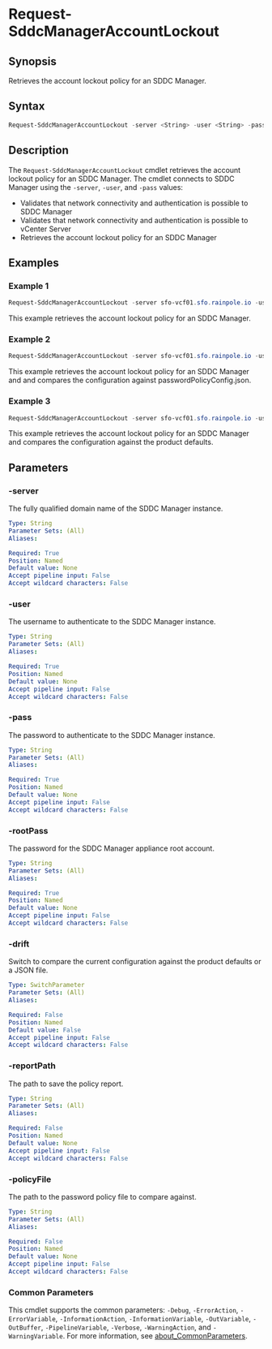 # Request-SddcManagerAccountLockout

## Synopsis

Retrieves the account lockout policy for an SDDC Manager.

## Syntax

```powershell
Request-SddcManagerAccountLockout -server <String> -user <String> -pass <String> -rootPass <String> [-drift] [-reportPath <String>] [-policyFile <String>] [<CommonParameters>]
```

## Description

The `Request-SddcManagerAccountLockout` cmdlet retrieves the account lockout policy for an SDDC Manager.
The cmdlet connects to SDDC Manager using the `-server`, `-user`, and `-pass` values:

- Validates that network connectivity and authentication is possible to SDDC Manager
- Validates that network connectivity and authentication is possible to vCenter Server
- Retrieves the account lockout policy for an SDDC Manager

## Examples

### Example 1

```powershell
Request-SddcManagerAccountLockout -server sfo-vcf01.sfo.rainpole.io -user administrator@vsphere.local -pass VMw@re1! -rootPass VMw@re1!
```

This example retrieves the account lockout policy for an SDDC Manager.

### Example 2

```powershell
Request-SddcManagerAccountLockout -server sfo-vcf01.sfo.rainpole.io -user administrator@vsphere.local -pass VMw@re1! -rootPass VMw@re1! -drift -reportPath "F:\Reporting" -policyFile "passwordPolicyConfig.json"
```

This example retrieves the account lockout policy for an SDDC Manager and and compares the configuration against passwordPolicyConfig.json.

### Example 3

```powershell
Request-SddcManagerAccountLockout -server sfo-vcf01.sfo.rainpole.io -user administrator@vsphere.local -pass VMw@re1! -rootPass VMw@re1! -drift
```

This example retrieves the account lockout policy for an SDDC Manager and compares the configuration against the product defaults.

## Parameters

### -server

The fully qualified domain name of the SDDC Manager instance.

```yaml
Type: String
Parameter Sets: (All)
Aliases:

Required: True
Position: Named
Default value: None
Accept pipeline input: False
Accept wildcard characters: False
```

### -user

The username to authenticate to the SDDC Manager instance.

```yaml
Type: String
Parameter Sets: (All)
Aliases:

Required: True
Position: Named
Default value: None
Accept pipeline input: False
Accept wildcard characters: False
```

### -pass

The password to authenticate to the SDDC Manager instance.

```yaml
Type: String
Parameter Sets: (All)
Aliases:

Required: True
Position: Named
Default value: None
Accept pipeline input: False
Accept wildcard characters: False
```

### -rootPass

The password for the SDDC Manager appliance root account.

```yaml
Type: String
Parameter Sets: (All)
Aliases:

Required: True
Position: Named
Default value: None
Accept pipeline input: False
Accept wildcard characters: False
```

### -drift

Switch to compare the current configuration against the product defaults or a JSON file.

```yaml
Type: SwitchParameter
Parameter Sets: (All)
Aliases:

Required: False
Position: Named
Default value: False
Accept pipeline input: False
Accept wildcard characters: False
```

### -reportPath

The path to save the policy report.

```yaml
Type: String
Parameter Sets: (All)
Aliases:

Required: False
Position: Named
Default value: None
Accept pipeline input: False
Accept wildcard characters: False
```

### -policyFile

The path to the password policy file to compare against.

```yaml
Type: String
Parameter Sets: (All)
Aliases:

Required: False
Position: Named
Default value: None
Accept pipeline input: False
Accept wildcard characters: False
```

### Common Parameters

This cmdlet supports the common parameters: `-Debug`, `-ErrorAction`, `-ErrorVariable`, `-InformationAction`, `-InformationVariable`, `-OutVariable`, `-OutBuffer`, `-PipelineVariable`, `-Verbose`, `-WarningAction`, and `-WarningVariable`. For more information, see [about_CommonParameters](http://go.microsoft.com/fwlink/?LinkID=113216).

